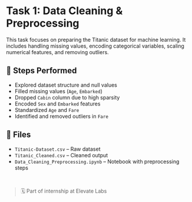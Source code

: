 # Task 1: Data Cleaning & Preprocessing

This task focuses on preparing the Titanic dataset for machine learning. It includes handling missing values, encoding categorical variables, scaling numerical features, and removing outliers.

## 🔧 Steps Performed
- Explored dataset structure and null values
- Filled missing values (`Age`, `Embarked`)
- Dropped `Cabin` column due to high sparsity
- Encoded `Sex` and `Embarked` features
- Standardized `Age` and `Fare`
- Identified and removed outliers in `Fare`

## 📁 Files
- `Titanic-Dataset.csv` – Raw dataset
- `Titanic_Cleaned.csv` – Cleaned output
- `Data_Cleaning_Preprocessing.ipynb` – Notebook with preprocessing steps

<br>

> 🗓️ Part of internship at Elevate Labs
